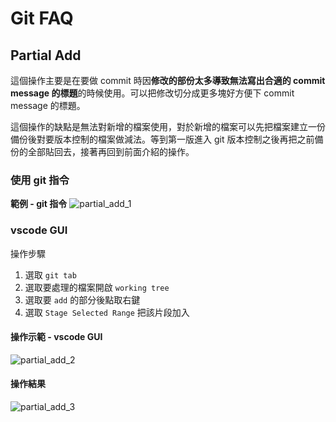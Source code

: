 # Git FAQ

## Partial Add

這個操作主要是在要做 commit 時因**修改的部份太多導致無法寫出合適的 commit message 的標題**的時候使用。可以把修改切分成更多塊好方便下 commit message 的標題。

這個操作的缺點是無法對新增的檔案使用，對於新增的檔案可以先把檔案建立一份備份後對要版本控制的檔案做減法。等到第一版進入 git 版本控制之後再把之前備份的全部貼回去，接著再回到前面介紹的操作。

### 使用 git 指令

**範例 - git 指令**
![partial_add_1](../../_static/StudyNote/LearningGit/partial_add/partial_add_1.png)

### vscode GUI

操作步驟

1. 選取 `git tab`
2. 選取要處理的檔案開啟 `working tree`
3. 選取要 `add` 的部分後點取右鍵
4. 選取 `Stage Selected Range` 把該片段加入

#### 操作示範 - vscode GUI

![partial_add_2](../../_static/StudyNote/LearningGit/partial_add/partial_add_2.png)

#### 操作結果

![partial_add_3](../../_static/StudyNote/LearningGit/partial_add/partial_add_3.png)
